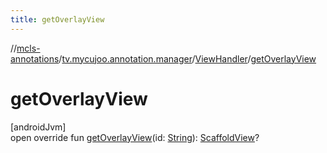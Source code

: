 ```yaml
---
title: getOverlayView
---
```

//[mcls-annotations](../../../index.html)/[tv.mycujoo.annotation.manager](../index.html)/[ViewHandler](index.html)/[getOverlayView](get-overlay-view.html)



# getOverlayView



[androidJvm]\
open override fun [getOverlayView](get-overlay-view.html)(id: [String](https://kotlinlang.org/api/latest/jvm/stdlib/kotlin/-string/index.html)): [ScaffoldView](../../tv.mycujoo.annotation.widget/-scaffold-view/index.html)?




